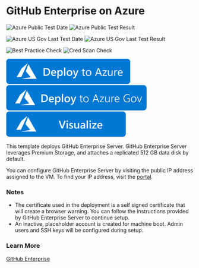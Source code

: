 # GitHub Enterprise on Azure

![Azure Public Test Date](https://azurequickstartsservice.blob.core.windows.net/badges/application-workloads/github-enterprise/github-enterprise/PublicLastTestDate.svg)
![Azure Public Test Result](https://azurequickstartsservice.blob.core.windows.net/badges/application-workloads/github-enterprise/github-enterprise/PublicDeployment.svg)

![Azure US Gov Last Test Date](https://azurequickstartsservice.blob.core.windows.net/badges/application-workloads/github-enterprise/github-enterprise/FairfaxLastTestDate.svg)
![Azure US Gov Last Test Result](https://azurequickstartsservice.blob.core.windows.net/badges/application-workloads/github-enterprise/github-enterprise/FairfaxDeployment.svg)

![Best Practice Check](https://azurequickstartsservice.blob.core.windows.net/badges/application-workloads/github-enterprise/github-enterprise/BestPracticeResult.svg)
![Cred Scan Check](https://azurequickstartsservice.blob.core.windows.net/badges/application-workloads/github-enterprise/github-enterprise/CredScanResult.svg)

[![Deploy To Azure](https://raw.githubusercontent.com/Azure/azure-quickstart-templates/master/1-CONTRIBUTION-GUIDE/images/deploytoazure.svg?sanitize=true)](https://portal.azure.com/#create/Microsoft.Template/uri/https%3A%2F%2Fraw.githubusercontent.com%2FAzure%2Fazure-quickstart-templates%2Fmaster%2Fapplication-workloads%2Fgithub-enterprise%2Fgithub-enterprise%2Fazuredeploy.json)
[![Deploy To Azure US Gov](https://raw.githubusercontent.com/Azure/azure-quickstart-templates/master/1-CONTRIBUTION-GUIDE/images/deploytoazuregov.svg?sanitize=true)](https://portal.azure.us/#create/Microsoft.Template/uri/https%3A%2F%2Fraw.githubusercontent.com%2FAzure%2Fazure-quickstart-templates%2Fmaster%2Fapplication-workloads%2Fgithub-enterprise%2Fgithub-enterprise%2Fazuredeploy.json) 
[![Visualize](https://raw.githubusercontent.com/Azure/azure-quickstart-templates/master/1-CONTRIBUTION-GUIDE/images/visualizebutton.svg?sanitize=true)](http://armviz.io/#/?load=https%3A%2F%2Fraw.githubusercontent.com%2FAzure%2Fazure-quickstart-templates%2Fmaster%2Fapplication-workloads%2Fgithub-enterprise%2Fgithub-enterprise%2Fazuredeploy.json)

This template deploys GitHub Enterprise Server. GitHub Enterprise Server leverages Premium Storage, and attaches a replicated 512 GB data disk by default.

You can configure GitHub Enterprise Server by visiting the public IP address assigned to the VM. To find your IP address, visit the [portal](https://portal.azure.com).

### Notes

- The certificate used in the deployment is a self signed certificate that will create a browser warning. You can follow the instructions provided by GitHub Enterprise Server to continue setup.
- An inactive, placeholder account is created for machine boot. Admin users and SSH keys will be configured during setup.

### Learn More

[GitHub Enterprise](https://enterprise.github.com)
